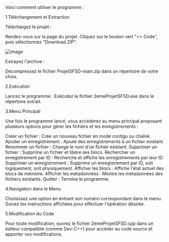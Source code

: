 Voici comment utiliser le programme :

1.Téléchargement et Extraction

Téléchargez le projet :

Rendez-vous sur la page du projet.
Cliquez sur le bouton vert "<> Code", puis sélectionnez "Download ZIP".

![image](https://github.com/user-attachments/assets/7275810e-8b95-4440-bbf6-1b6cc66a451a)

Extrayez l'archive :

Décompressez le fichier ProjetSFSD-main.zip dans un répertoire de votre choix.

2.Exécution

Lancez le programme :
Exécutez le fichier 2emeProjetSFSD.exe dans le répertoire extrait.

3.Menu Principal

Une fois le programme lancé, vous accéderez au menu principal proposant plusieurs options pour gérer les fichiers et les enregistrements :

Créer un fichier : Crée un nouveau fichier en mode contigu ou chaîné.
Ajouter un enregistrement : Ajoute des enregistrements à un fichier existant.
Renommer un fichier : Change le nom d'un fichier existant.
Supprimer un fichier : Supprime un fichier et libère ses blocs.
Rechercher un enregistrement par ID : Recherche et affiche les enregistrements par leur ID.
Supprimer un enregistrement : Supprime un enregistrement par ID, soit logiquement, soit physiquement.
Afficher les blocs : Affiche l'état actuel des blocs de mémoire.
Afficher les métadonnées : Montre les métadonnées des fichiers existants.
Quitter : Termine le programme.

4.Navigation dans le Menu

Choisissez une option en entrant son numéro correspondant dans le menu.
Suivez les instructions affichées pour effectuer l'opération désirée.

5.Modification du Code

Pour toute modification, ouvrez le fichier 2emeProjetSFSD.cpp dans un éditeur compatible (comme Dev-C++) pour accéder au code source et apporter vos modifications.
